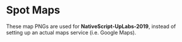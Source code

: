 # Spot Maps
These map PNGs are used for **NativeScript-UpLabs-2019**, instead of setting up an actual maps service (i.e. Google Maps).
